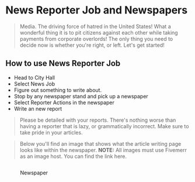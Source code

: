 # News Reporter Job and Newspapers

> Media. The driving force of hatred in the United States! What a wonderful thing it is to pit citizens against each other while taking payments from corporate overlords! The only thing you need to decide now is whether you're right, or left. Let's get started!

## How to use News Reporter Job

- Head to City Hall
- Select News Job 
- Figure out something to write about.
- Stop by any newspaper stand and pick up a newspaper
- Select Reporter Actions in the newspaper
- Write an new report

> Please be detailed with your reports. There's nothing worse than having a reporter that is lazy, or grammatically incorrect. Make sure to take pride in your articles. 

> Below you'll find an image that shows what the article writing page looks like within the newspaper.
> **NOTE:** All images must use Fivemerr as an image host. You can find the link here.

<figure><img src="https://files.fivemerr.com/images/df517521-187f-41d2-a0c7-95c278e78625.png" alt=""><figcaption><p>Newspaper</p></figcaption></figure>